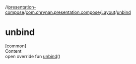 //[presentation-compose](../../../index.md)/[com.chrynan.presentation.compose](../index.md)/[Layout](index.md)/[unbind](unbind.md)



# unbind  
[common]  
Content  
open override fun [unbind](unbind.md)()  



